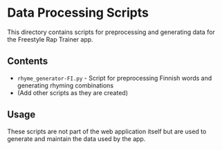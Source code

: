 # Data Processing Scripts

This directory contains scripts for preprocessing and generating data for the Freestyle Rap Trainer app.

## Contents

- `rhyme_generator-FI.py` - Script for preprocessing Finnish words and generating rhyming combinations
- (Add other scripts as they are created)

## Usage

These scripts are not part of the web application itself but are used to generate and maintain the data used by the app.
